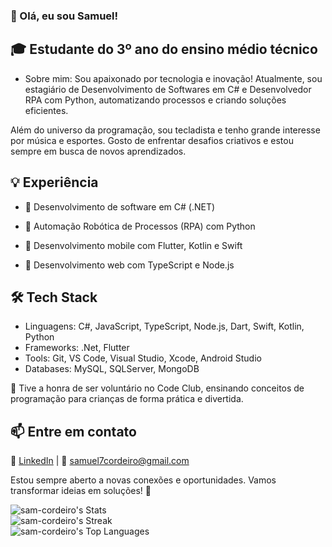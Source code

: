 ### 👋 Olá, eu sou Samuel!
## 🎓 Estudante do 3º ano do ensino médio técnico

- Sobre mim:
Sou apaixonado por tecnologia e inovação! Atualmente, sou estagiário de Desenvolvimento de Softwares em C# e Desenvolvedor RPA com Python, automatizando processos e criando soluções eficientes.

Além do universo da programação, sou tecladista e tenho grande interesse por música e esportes. Gosto de enfrentar desafios criativos e estou sempre em busca de novos aprendizados.

## 💡 Experiência
- 🔹 Desenvolvimento de software em C# (.NET)

- 🔹 Automação Robótica de Processos (RPA) com Python

- 🔹 Desenvolvimento mobile com Flutter, Kotlin e Swift

- 🔹 Desenvolvimento web com TypeScript e Node.js
## 🛠️ Tech Stack
          
- Linguagens: C#, JavaScript, TypeScript, Node.js, Dart, Swift, Kotlin, Python
- Frameworks: .Net, Flutter
- Tools: Git, VS Code, Visual Studio, Xcode, Android Studio
- Databases: MySQL, SQLServer, MongoDB

💚 Tive a honra de ser voluntário no Code Club, ensinando conceitos de programação para crianças de forma prática e divertida.

## 📫 Entre em contato
🔗 <a href="https://www.linkedin.com/in/samuel-cordeiro-/">LinkedIn</a> | 📧 samuel7cordeiro@gmail.com

Estou sempre aberto a novas conexões e oportunidades. Vamos transformar ideias em soluções! 🚀

![sam-cordeiro's Stats](https://github-readme-stats.vercel.app/api?username=sam-cordeiro&theme=tokyonight&show_icons=true&hide_border=false&count_private=true)
<br>
![sam-cordeiro's Streak](https://github-readme-streak-stats.herokuapp.com/?user=sam-cordeiro&theme=tokyonight&hide_border=false)
<br>
![sam-cordeiro's Top Languages](https://github-readme-stats.vercel.app/api/top-langs/?username=sam-cordeiro&theme=tokyonight&show_icons=true&hide_border=false&layout=compact)
